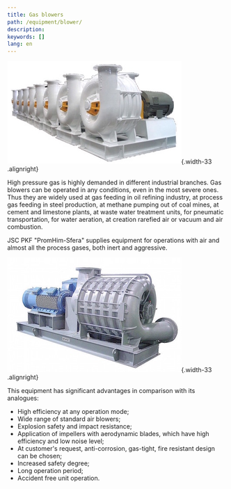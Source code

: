 ```yaml
---
title: Gas blowers
path: /equipment/blower/
description:
keywords: []
lang: en
---
```


![Gas blower](./gas-01.jpg){.width-33 .alignright}

High pressure gas is highly demanded in different industrial branches.
Gas blowers can be operated in any conditions, even in the most severe
ones. Thus they are widely used at gas feeding in oil refining industry,
at process gas feeding in steel production, at methane pumping out of
coal mines, at cement and limestone plants, at waste water treatment
units, for pneumatic transportation, for water aeration, at creation
rarefied air or vacuum and air combustion.

JSC PKF "PromHim-Sfera" supplies equipment for operations with air and
almost all the process gases, both inert and aggressive.

![Gas blower](gas-02.jpg){.width-33 .alignright}

This equipment has significant advantages in comparison with its
analogues:

* High efficiency at any operation mode;
* Wide range of standard air blowers;
* Explosion safety and impact resistance;
* Application of impellers with aerodynamic blades, which have high
  efficiency and low noise level;
* At customer's request, anti-corrosion, gas-tight, fire resistant
  design can be chosen;
* Increased safety degree;
* Long operation period;
* Accident free unit operation.
